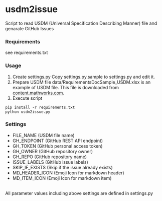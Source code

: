 # usdm2issue
Script to read USDM (Universal Specification Describing Manner) file and genarate GitHub Issues

### Requirements
see requirements.txt

### Usage
1. Create settings.py
Copy settings.py.sample to settings.py and edit it.
2. Prepare USDM file
data/RequirementsDocSample_USDM.xlsx is an example of USDM file. This file is downloaded from [content.mathworks.com](https://content.mathworks.com/viewer/63e1f6d06d0f7f6d93445507).
3. Execute script
```
pip install -r requirements.txt
python usdm2issue.py
```

### Settings
- FILE_NAME (USDM file name)
- GH_ENDPOINT (GitHub REST API endpoint)
- GH_TOKEN (GitHub personal access token)
- GH_OWNER (GitHub repository owner)
- GH_REPO (GitHub repository name)
- ISSUE_LABELS (GitHub issue labels)
- SKIP_IF_EXISTS (Skip if the issue already exists)
- MD_HEADER_ICON (Emoji Icon for markdown header)
- MD_ITEM_ICON (Emoji Icon for markdown item)
<br>
All parameter values including above settings are defined in settings.py

